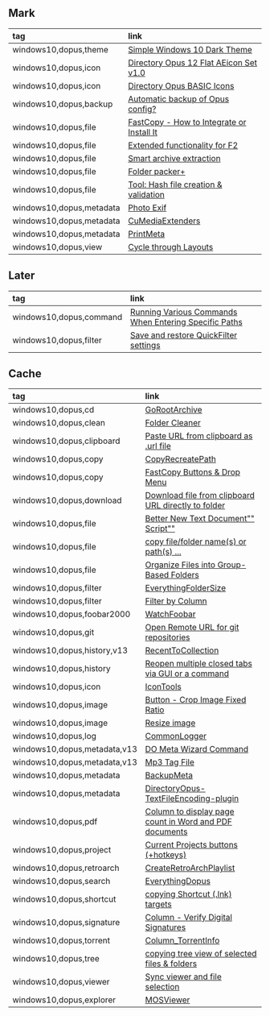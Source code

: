 ## Mark

|tag|link|
|:-|:-|
|windows10,dopus,theme|[Simple Windows 10 Dark Theme](https://resource.dopus.com/t/simple-windows-10-dark-theme/30055)|
|windows10,dopus,icon|[Directory Opus 12 Flat AEicon Set v1.0](https://resource.dopus.com/t/directory-opus-12-flat-aeicon-set-v1-0/29096)|
|windows10,dopus,icon|[Directory Opus BASIC Icons](https://resource.dopus.com/t/directory-opus-basic-icons-v2-0-delta-drop-in-replacement/25840/2)|
|windows10,dopus,backup|[Automatic backup of Opus config?](https://resource.dopus.com/t/automatic-backup-of-opus-config/16485)|
|windows10,dopus,file|[FastCopy - How to Integrate or Install It](https://resource.dopus.com/t/fastcopy-how-to-integrate-or-install-it-integration-use-commands/35158)|
|windows10,dopus,file|[Extended functionality for F2](https://resource.dopus.com/t/extended-functionality-for-f2/43765)|
|windows10,dopus,file|[Smart archive extraction](https://resource.dopus.com/t/smart-archive-extraction-enhanced/40637)|
|windows10,dopus,file|[Folder packer+](https://resource.dopus.com/t/folder-packer/48891)|
|windows10,dopus,file|[Tool: Hash file creation & validation](https://resource.dopus.com/t/tool-hash-file-creation-validation/24378)|
|windows10,dopus,metadata|[Photo Exif](https://resource.dopus.com/t/photo-exif/35015)|
|windows10,dopus,metadata|[CuMediaExtenders](https://github.com/cy-gh/DOpus_CuMediaExtenders)|
|windows10,dopus,metadata|[PrintMeta](https://resource.dopus.com/t/printmeta-write-metadata-to-text-files/42786)|
|windows10,dopus,view|[Cycle through Layouts](https://resource.dopus.com/t/cycle-through-layouts/51223)|

## Later

|tag|link|
|:-|:-|
|windows10,dopus,command|[Running Various Commands When Entering Specific Paths](https://resource.dopus.com/t/script-for-running-various-commands-when-entering-specific-paths/51839/2)|
|windows10,dopus,filter|[Save and restore QuickFilter settings](https://resource.dopus.com/t/save-and-restore-quickfilter-settings/43718)|

## Cache

|tag|link|
|:-|:-|
|windows10,dopus,cd|[GoRootArchive](https://resource.dopus.com/t/gorootarchive-jump-back-to-the-root-of-an-archive/51408)|
|windows10,dopus,clean|[Folder Cleaner](https://resource.dopus.com/t/folder-cleaner-delete-folders-but-keep-files/52555)|
|windows10,dopus,clipboard|[Paste URL from clipboard as .url file](https://resource.dopus.com/t/paste-url-from-clipboard-as-url-file/44678)|
|windows10,dopus,copy|[CopyRecreatePath](https://resource.dopus.com/t/copyrecreatepath-recreate-paths-for-archive-files/51431)|
|windows10,dopus,copy|[FastCopy Buttons & Drop Menu](https://resource.dopus.com/t/fastcopy-buttons-drop-menu/9351)|
|windows10,dopus,download|[Download file from clipboard URL directly to folder](https://resource.dopus.com/t/download-file-from-clipboard-url-directly-to-folder/44679)|
|windows10,dopus,file|[Better New Text Document"" Script""](https://resource.dopus.com/t/better-new-text-document-script/50180)|
|windows10,dopus,file|[copy file/folder name(s) or path(s) ...](https://resource.dopus.com/t/scripts-to-copy-file-folder-name-s-or-path-s-with-automatic-surrounding-quotes-based-on-spaces/51122)|
|windows10,dopus,file|[Organize Files into Group-Based Folders](https://resource.dopus.com/t/organize-files-into-group-based-folders/53805/1)|
|windows10,dopus,filter|[EverythingFolderSize](https://resource.dopus.com/t/everythingfoldersize-use-everything-to-calculate-folder-sizes/44281)|
|windows10,dopus,filter|[Filter by Column](https://resource.dopus.com/t/filter-by-column-filter-bar-for-all-columns/47559)|
|windows10,dopus,foobar2000|[WatchFoobar](https://resource.dopus.com/t/watchfoobar-monitor-what-foobar2000-is-playing/51286)|
|windows10,dopus,git|[Open Remote URL for git repositories](https://resource.dopus.com/t/open-remote-url-for-git-repositories/49447/1)|
|windows10,dopus,history,v13|[RecentToCollection](https://resource.dopus.com/t/recenttocollection-create-a-collection-from-recent-folders/48571)|
|windows10,dopus,history|[Reopen multiple closed tabs via GUI or a command](https://resource.dopus.com/t/reopen-multiple-closed-tabs-via-gui-or-a-command/50158)|
|windows10,dopus,icon|[IconTools](https://resource.dopus.com/t/icontools-extract-single-icons-from-iconset-html-reference-page/51407)|
|windows10,dopus,image|[Button - Crop Image Fixed Ratio](https://resource.dopus.com/t/button-crop-image-fixed-ratio/44741)|
|windows10,dopus,image|[Resize image](https://resource.dopus.com/t/resize-image/49090)|
|windows10,dopus,log|[CommonLogger](https://resource.dopus.com/t/commonlogger-a-logger-for-opus-js-scripting/52058)|
|windows10,dopus,metadata,v13|[DO Meta Wizard Command](https://resource.dopus.com/t/do-meta-wizard-command/48578)|
|windows10,dopus,metadata,v13|[Mp3 Tag File](https://resource.dopus.com/t/mp3-tag-file/48563)|
|windows10,dopus,metadata|[BackupMeta](https://resource.dopus.com/t/backupmeta-backup-and-restore-opus-metadata/45497)|
|windows10,dopus,metadata|[DirectoryOpus-TextFileEncoding-plugin](https://github.com/PolarGoose/DirectoryOpus-TextFileEncoding-plugin)|
|windows10,dopus,pdf|[Column to display page count in Word and PDF documents](https://resource.dopus.com/t/column-to-display-page-count-in-word-and-pdf-documents/55876)|
|windows10,dopus,project|[Current Projects buttons (+hotkeys)](https://resource.dopus.com/t/current-projects-buttons-hotkeys/48908)|
|windows10,dopus,retroarch|[CreateRetroArchPlaylist](https://resource.dopus.com/t/command-createretroarchplaylist/52127)|
|windows10,dopus,search|[EverythingDopus](https://github.com/TheZoc/EverythingDopus/)|
|windows10,dopus,shortcut|[copying Shortcut (.lnk) targets](https://resource.dopus.com/t/script-command-for-copying-shortcut-lnk-targets-including-arguments/51593)|
|windows10,dopus,signature|[Column - Verify Digital Signatures](https://resource.dopus.com/t/column-verify-digital-signatures/51462)|
|windows10,dopus,torrent|[Column_TorrentInfo](https://resource.dopus.com/t/column-torrentinfo-bt-bdecode-parsing-torrent-file-to-generate-metadata-columns/49741)|
|windows10,dopus,tree|[copying tree view of selected files & folders](https://resource.dopus.com/t/script-command-for-copying-tree-view-of-selected-files-folders/51628)|
|windows10,dopus,viewer|[Sync viewer and file selection](https://gist.github.com/ScribbleGhost/e88738769df7f67a335eae634500cbe1)|
|windows10,dopus,explorer|[MOSViewer](https://github.com/mrfearless/MOSViewer)|
